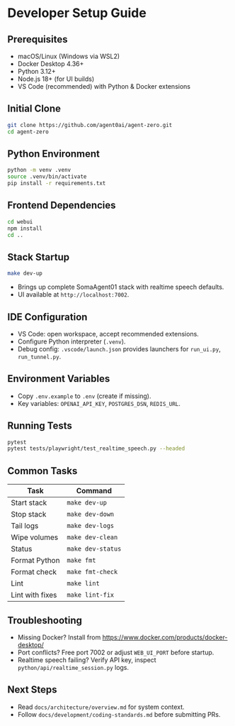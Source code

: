 # Developer Setup Guide

## Prerequisites

- macOS/Linux (Windows via WSL2)
- Docker Desktop 4.36+
- Python 3.12+
- Node.js 18+ (for UI builds)
- VS Code (recommended) with Python & Docker extensions

## Initial Clone

```bash
git clone https://github.com/agent0ai/agent-zero.git
cd agent-zero
```

## Python Environment

```bash
python -m venv .venv
source .venv/bin/activate
pip install -r requirements.txt
```

## Frontend Dependencies

```bash
cd webui
npm install
cd ..
```

## Stack Startup

```bash
make dev-up
```
- Brings up complete SomaAgent01 stack with realtime speech defaults.
- UI available at `http://localhost:7002`.

## IDE Configuration

- VS Code: open workspace, accept recommended extensions.
- Configure Python interpreter (`.venv`).
- Debug config: `.vscode/launch.json` provides launchers for `run_ui.py`, `run_tunnel.py`.

## Environment Variables

- Copy `.env.example` to `.env` (create if missing).
- Key variables: `OPENAI_API_KEY`, `POSTGRES_DSN`, `REDIS_URL`.

## Running Tests

```bash
pytest
pytest tests/playwright/test_realtime_speech.py --headed
```

## Common Tasks

| Task | Command |
| --- | --- |
| Start stack | `make dev-up` |
| Stop stack | `make dev-down` |
| Tail logs | `make dev-logs` |
| Wipe volumes | `make dev-clean` |
| Status | `make dev-status` |
| Format Python | `make fmt` |
| Format check | `make fmt-check` |
| Lint | `make lint` |
| Lint with fixes | `make lint-fix` |

## Troubleshooting

- Missing Docker? Install from https://www.docker.com/products/docker-desktop/
- Port conflicts? Free port 7002 or adjust `WEB_UI_PORT` before startup.
- Realtime speech failing? Verify API key, inspect `python/api/realtime_session.py` logs.

## Next Steps

- Read `docs/architecture/overview.md` for system context.
- Follow `docs/development/coding-standards.md` before submitting PRs.
